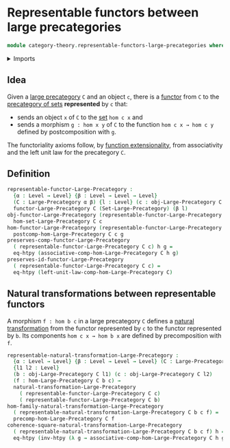 # Representable functors between large precategories

```agda
module category-theory.representable-functors-large-precategories where
```

<details><summary>Imports</summary>

```agda
open import category-theory.functors-large-precategories
open import category-theory.large-precategories
open import category-theory.natural-transformations-functors-large-precategories

open import foundation.category-of-sets
open import foundation.function-extensionality
open import foundation.homotopies
open import foundation.universe-levels
```

</details>

## Idea

Given a [large precategory](category-theory.large-precategories.md) `C` and an
object `c`, there is a
[functor](category-theory.functors-large-precategories.md) from `C` to the
[precategory of sets](foundation.category-of-sets.md) **represented** by `c`
that:

- sends an object `x` of `C` to the [set](foundation-core.sets.md) `hom c x` and
- sends a morphism `g : hom x y` of `C` to the function `hom c x → hom c y`
  defined by postcomposition with `g`.

The functoriality axioms follow, by
[function extensionality](foundation.function-extensionality.md), from
associativity and the left unit law for the precategory `C`.

## Definition

```agda
representable-functor-Large-Precategory :
  {α : Level → Level} {β : Level → Level → Level}
  (C : Large-Precategory α β) {l : Level} (c : obj-Large-Precategory C l) →
  functor-Large-Precategory C (Set-Large-Precategory) (β l)
obj-functor-Large-Precategory (representable-functor-Large-Precategory C c) =
  hom-set-Large-Precategory C c
hom-functor-Large-Precategory (representable-functor-Large-Precategory C c) g =
  postcomp-hom-Large-Precategory C c g
preserves-comp-functor-Large-Precategory
  ( representable-functor-Large-Precategory C c) h g =
  eq-htpy (associative-comp-hom-Large-Precategory C h g)
preserves-id-functor-Large-Precategory
  ( representable-functor-Large-Precategory C c) =
  eq-htpy (left-unit-law-comp-hom-Large-Precategory C)
```

## Natural transformations between representable functors

A morphism `f : hom b c` in a large precategory `C` defines a
[natural transformation](category-theory.natural-transformations-functors-large-precategories.md)
from the functor represented by `c` to the functor represented by `b`. Its
components `hom c x → hom b x` are defined by precomposition with `f`.

```agda
representable-natural-transformation-Large-Precategory :
  {α : Level → Level} {β : Level → Level → Level} (C : Large-Precategory α β)
  {l1 l2 : Level}
  (b : obj-Large-Precategory C l1) (c : obj-Large-Precategory C l2)
  (f : hom-Large-Precategory C b c) →
  natural-transformation-Large-Precategory
    ( representable-functor-Large-Precategory C c)
    ( representable-functor-Large-Precategory C b)
hom-family-natural-transformation-Large-Precategory
  ( representable-natural-transformation-Large-Precategory C b c f) =
  precomp-hom-Large-Precategory C f
coherence-square-natural-transformation-Large-Precategory
  ( representable-natural-transformation-Large-Precategory C b c f) h =
  eq-htpy (inv-htpy (λ g → associative-comp-hom-Large-Precategory C h g f))
```
